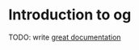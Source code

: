 # Introduction to og

TODO: write [great documentation](http://jacobian.org/writing/what-to-write/)
